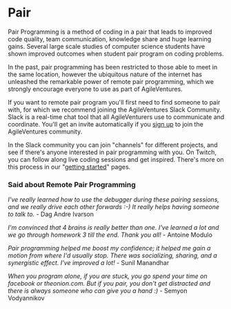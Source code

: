 # Pair

Pair Programming is a method of coding in a pair that leads to improved code quality, team communication, knowledge share and huge learning gains.  Several large scale studies of computer science students have shown improved outcomes when student pair program on coding problems.  

In the past, pair programming has been restricted to those able to meet in the same location, however the ubiquitous nature of the internet has unleashed the remarkable power of remote pair programming, which we strongly encourage everyone to use as part of AgileVentures.

If you want to remote pair program you'll first need to find someone to pair with, for which we recommend joining the AgileVentures Slack Community. Slack is a real-time chat tool that all AgileVenturers use to communicate and coordinate.  You'll get an invite automatically if you [sign up](https://www.agileventures.org/users/sign_up) to join the AgileVentures community.

In the Slack community you can join "channels" for different projects, and see if there's anyone interested in pair programming with you. On Twitch, you can follow along live coding sessions and get inspired.  There's more on this process in our "[getting started](https://www.agileventures.org/getting-started)" pages. 


### Said about Remote Pair Programming

_I've really learned how to use the debugger during these pairing sessions, and we really drive each other forwards :-) It really helps having someone to talk to._ - Dag Andre Ivarson


_I'm convinced that 4 brains is really better than one. I've learned a lot and we go through homework 3 till the end. Thank you all!_ - Antoine Modulo


_Pair programming helped me boost my confidence; it helped me gain a motion from where I'd usually stop. There was socializing, sharing, and a synergistic effect. I've improved a lot!_ - Sunil Manandhar


_When you program alone, if you are stuck, you go spend your time on facebook or theonion.com. But if you pair, you don't get distracted and there is always someone who can give you a hand :)_ - Semyon Vodyannikov

